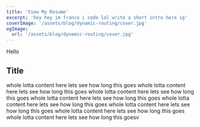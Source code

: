 ```yaml
---
title: 'View My Resume'
excerpt: 'hey hey im franco i code lol write a short intro here ig'
coverImage: '/assets/blog/dynamic-routing/cover.jpg'
ogImage:
  url: '/assets/blog/dynamic-routing/cover.jpg'
---
```


Hello
## Title

whole lotta content here lets see how long this goes
whole lotta content here lets see how long this goes
whole lotta content here lets see how long this goes
whole lotta content here lets see how long this goes
whole lotta content here lets see how long this goes
whole lotta content here lets see how long this goes
whole lotta content here lets see how long this goes
whole lotta content here lets see how long this goesv
